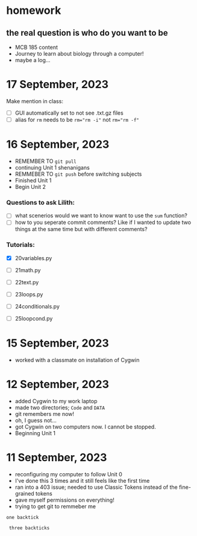 # homework
## the real question is who do you want to be ##
+ MCB 185 content
+ Journey to learn about biology through a computer!
+ maybe a log...

17 September, 2023
===========================
Make mention in class:
- [ ] GUI automatically set to not see .txt.gz files 
- [ ] alias for `rm` needs to be `rm="rm -i"` not `rm="rm -f"`

16 September, 2023
============================
+ REMEMBER TO `git pull`
+ continuing Unit 1 shenanigans
+ REMMEBER TO `git push` before switching subjects 
+ Finished Unit 1
+ Begin Unit 2
### Questions to ask Lilith: ###
- [ ] what scenerios would we want to know want to use the `sum` function?
- [ ] how to you seperate commit comments? Like if I wanted to update two things at the same time but with different comments?
### Tutorials: ###
- [x] 20variables.py 
- [ ] 21math.py
- [ ] 22text.py  
- [ ] 23loops.py
- [ ] 24conditionals.py
- [ ] 25loopcond.py



15 September, 2023
============================
+ worked with a classmate on installation of Cygwin

12 September, 2023
============================
+ added Cygwin to my work laptop 
+ made two directories; ```Code``` and ```DATA```
+ git remembers me now! 
+ oh, I guess not...
+ got Cygwin on two computers now. I cannot be stopped. 
+ Beginning Unit 1

11 September, 2023
===========================
+ reconfiguring my computer to follow Unit 0 
+ I've done this 3 times and it still feels like the first time
+ ran into a 403 issue; needed to use Classic Tokens instead of the fine-grained tokens
+ gave myself permissions on everything!
+ trying to get git to remmeber me 

`one backtick`

``` three backticks```
